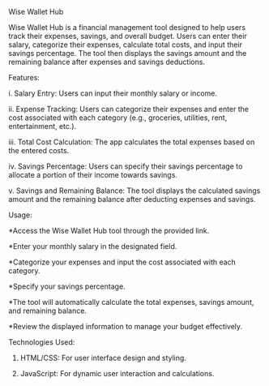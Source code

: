 Wise Wallet Hub

Wise Wallet Hub is a financial management tool designed to help users track their expenses, savings, and overall budget. Users can enter their salary, categorize their expenses, calculate total costs, and input their savings percentage. The tool then displays the savings amount and the remaining balance after expenses and savings deductions.

Features:

i. Salary Entry: Users can input their monthly salary or income.

ii. Expense Tracking: Users can categorize their expenses and enter the cost associated with each category (e.g., groceries, utilities, rent, entertainment, etc.).

iii. Total Cost Calculation: The app calculates the total expenses based on the entered costs.

iv. Savings Percentage: Users can specify their savings percentage to allocate a portion of their income towards savings.

v. Savings and Remaining Balance: The tool displays the calculated savings amount and the remaining balance after deducting expenses and savings.

Usage:

*Access the Wise Wallet Hub tool through the provided link.

*Enter your monthly salary in the designated field.

*Categorize your expenses and input the cost associated with each category.

*Specify your savings percentage.

*The tool will automatically calculate the total expenses, savings amount, and remaining balance.

*Review the displayed information to manage your budget effectively.

Technologies Used:

1. HTML/CSS: For user interface design and styling.

2. JavaScript: For dynamic user interaction and calculations.
